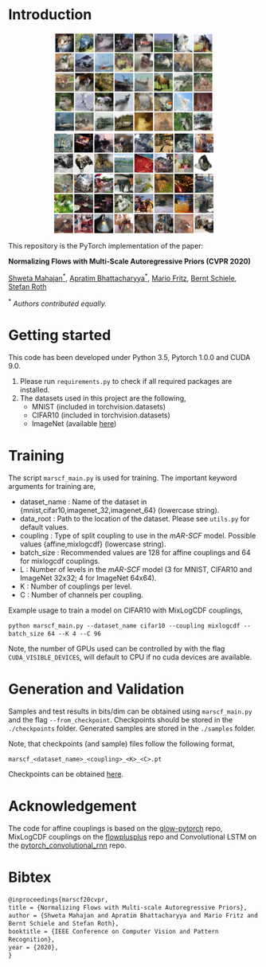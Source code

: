 # Introduction

<p align="center">
  <img width="320" height="200" src="/assets/cifar10_mar_scf.png" hspace="30">
  <img width="320" height="200" src="/assets/imagenet32_mar_scf.png" hspace="30">
</p>

This repository is the PyTorch implementation of the paper:

**Normalizing Flows with Multi-Scale Autoregressive Priors (CVPR 2020)** 

[Shweta Mahajan<sup>\*</sup>](https://www.visinf.tu-darmstadt.de/team_members/smahajan/smahajan.en.jsp), [Apratim Bhattacharyya<sup>\*</sup>](https://www.mpi-inf.mpg.de/departments/computer-vision-and-machine-learning/people/apratim-bhattacharyya/), [Mario Fritz](https://scalable.mpi-inf.mpg.de/), [Bernt Schiele](https://www.mpi-inf.mpg.de/departments/computer-vision-and-machine-learning/people/bernt-schiele/), [Stefan Roth](https://www.visinf.tu-darmstadt.de/team_members/sroth/sroth.en.jsp)

<sup>\*</sup> <em>Authors contributed equally.</em>

# Getting started

This code has been developed under Python 3.5, Pytorch 1.0.0 and CUDA 9.0.


1. Please run `requirements.py` to check if all required packages are installed.
2. The datasets used in this project are the following,
	- MNIST (included in torchvision.datasets)
	- CIFAR10 (included in torchvision.datasets)
	- ImageNet (available [here](http://image-net.org/small/download.php))

# Training

The script `marscf_main.py` is used for training. The important keyword arguments for training are,
- dataset_name : Name of the dataset in {mnist,cifar10,imagenet_32,imagenet_64} (lowercase string).
- data_root : Path to the location of the dataset. Please see `utils.py` for default values.
- coupling : Type of split coupling to use in the  <em>mAR-SCF</em> model. Possible values {affine,mixlogcdf} (lowercase string).
- batch_size : Recommended values are 128 for affine couplings and 64 for mixlogcdf couplings.
- L : Number of levels in the <em>mAR-SCF</em> model (3 for MNIST, CIFAR10 and ImageNet 32x32; 4 for ImageNet 64x64).
- K : Number of couplings per level.
- C : Number of channels per coupling.

Example usage to train a model on CIFAR10 with MixLogCDF couplings,

	python marscf_main.py --dataset_name cifar10 --coupling mixlogcdf --batch_size 64 --K 4 --C 96

Note, the number of GPUs used can be controlled by with the flag `CUDA_VISIBLE_DEVICES`, will default to CPU if no cuda devices are available.

# Generation and Validation

Samples and test results in bits/dim can be obtained using `marscf_main.py` and the flag `--from_checkpoint`. Checkpoints should be stored in the `./checkpoints` folder. Generated samples are stored in the `./samples` folder.

Note, that checkpoints (and sample) files follow the following format,

	marscf_<dataset_name>_<coupling>_<K>_<C>.pt	

Checkpoints can be obtained [here](https://drive.google.com/drive/folders/1HAFg6qAv_gbxUGgRN3cLq1sIaKbUeGQ9?usp=sharing).

# Acknowledgement

The code for affine couplings is based on the [glow-pytorch](https://github.com/chaiyujin/glow-pytorch) repo, MixLogCDF couplings on the [flowplusplus](https://github.com/chrischute/flowplusplus) repo and Convolutional LSTM on the [pytorch_convolutional_rnn](https://github.com/kamo-naoyuki/pytorch_convolutional_rnn) repo.

# Bibtex

	@inproceedings{marscf20cvpr,
	title = {Normalizing Flows with Multi-scale Autoregressive Priors},
	author = {Shweta Mahajan and Apratim Bhattacharyya and Mario Fritz and Bernt Schiele and Stefan Roth},
	booktitle = {IEEE Conference on Computer Vision and Pattern Recognition},
	year = {2020},
	}